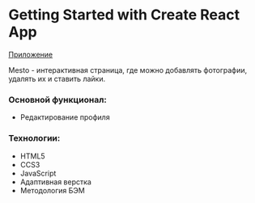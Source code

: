 # Getting Started with Create React App

 [Приложение](https://owlspace.github.io/mesto-react/mesto-react/public/index.html)

Mesto - интерактивная страница, где можно добавлять фотографии, удалять их и ставить лайки.

### Основной функционал:

* Редактирование профиля

### Технологии:

* HTML5
* CCS3
* JavaScript
* Адаптивная верстка
* Методология БЭМ 